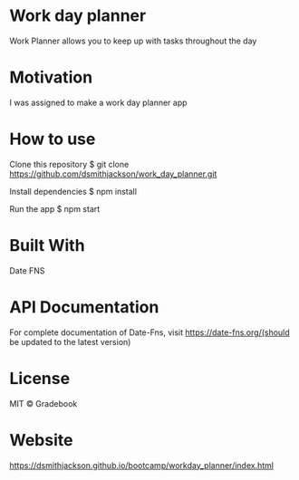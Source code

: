 # Work day planner

Work Planner allows you to keep up with tasks throughout the day

# Motivation 

I was assigned to make a work day planner app 

# How to use

Clone this repository
$ git clone https://github.com/dsmithjackson/work_day_planner.git

Install dependencies
$ npm install

Run the app
$ npm start


# Built With 

Date FNS

# API Documentation 

For complete documentation of Date-Fns, visit https://date-fns.org/(should be updated to the latest version)



# License 

MIT © Gradebook

# Website
https://dsmithjackson.github.io/bootcamp/workday_planner/index.html
